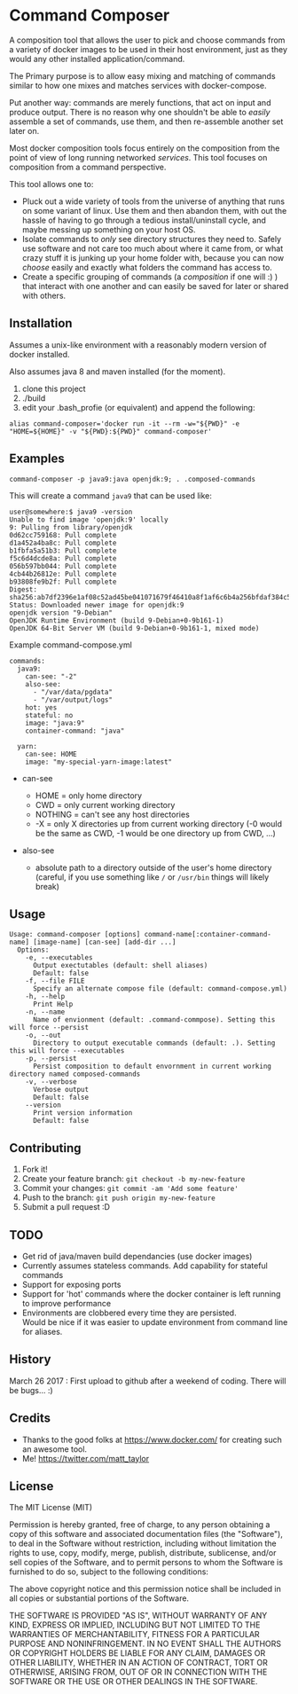 # Command Composer

A composition tool that allows the user to pick and choose commands from a variety of docker images to be used in their host environment, just as they would any other installed application/command.

The Primary purpose is to allow easy mixing and matching of commands similar to how
one mixes and matches services with docker-compose.

Put another way: commands are merely functions, that act on input and produce output.
There is no reason why one shouldn't be able to _easily_ assemble a set of commands,
use them, and then re-assemble another set later on.

Most docker composition tools focus entirely on the composition from the point
of view of long running networked _services_.  This tool focuses on composition
from a command perspective.

This tool allows one to:
-  Pluck out a wide variety of tools from the universe of anything that runs on some variant of linux. Use them and then abandon them, with out the hassle of having to go through a tedious install/uninstall cycle, and maybe messing up something on your host OS.
- Isolate commands to _only_ see directory structures they need to. Safely use software and not care too much about where it came from, or what crazy stuff it is junking up your home folder with, because you can now _choose_ easily and exactly what folders the command has access to.
- Create a specific grouping of commands (a _composition_ if one will :) ) that interact with one another and can easily be saved for later or shared with others.

## Installation
Assumes a unix-like environment with a reasonably modern version of docker installed.

Also assumes java 8 and maven installed (for the moment).

1. clone this project
2. ./build
3. edit your .bash_profie (or equivalent) and append the following:
```
alias command-composer='docker run -it --rm -w="${PWD}" -e "HOME=${HOME}" -v "${PWD}:${PWD}" command-composer'
```

## Examples
`command-composer -p java9:java openjdk:9; . .composed-commands`

This will create a command `java9` that can be used like:

```
user@somewhere:$ java9 -version
Unable to find image 'openjdk:9' locally
9: Pulling from library/openjdk
0d62cc759168: Pull complete
d1a452a4ba8c: Pull complete
b1fbfa5a51b3: Pull complete
f5c6d4dcde8a: Pull complete
056b597bb044: Pull complete
4cb44b26812e: Pull complete
b93808fe9b2f: Pull complete
Digest: sha256:ab7df2396e1af08c52ad45be041071679f46410a8f1af6c6b4a256bfdaf384c5
Status: Downloaded newer image for openjdk:9
openjdk version "9-Debian"
OpenJDK Runtime Environment (build 9-Debian+0-9b161-1)
OpenJDK 64-Bit Server VM (build 9-Debian+0-9b161-1, mixed mode)
```

Example command-compose.yml

```
commands:
  java9:
    can-see: "-2"
    also-see:
      - "/var/data/pgdata"
      - "/var/output/logs"
    hot: yes
    stateful: no
    image: "java:9"
    container-command: "java"

  yarn:
    can-see: HOME
    image: "my-special-yarn-image:latest"
```
- can-see
  -  HOME = only home directory
  -  CWD = only current working directory
  -  NOTHING = can't see any host directories
  -  -X = only X directories up from current working directory (-0 would be the same as CWD, -1 would be one directory up from CWD, ...)

- also-see
  - absolute path to a directory outside of the user's home directory (careful, if you use something like `/` or `/usr/bin` things will likely break)

## Usage
```
Usage: command-composer [options] command-name[:container-command-name] [image-name] [can-see] [add-dir ...]
  Options:
    -e, --executables
      Output exectutables (default: shell aliases)
      Default: false
    -f, --file FILE
      Specify an alternate compose file (default: command-compose.yml)
    -h, --help
      Print Help
    -n, --name
      Name of envionment (default: .command-commpose). Setting this will force --persist
    -o, --out
      Directory to output executable commands (default: .). Setting this will force --executables
    -p, --persist
      Persist composition to default envornment in current working directory named composed-commands
    -v, --verbose
      Verbose output
      Default: false
    --version
      Print version information
      Default: false
```



## Contributing

1. Fork it!
2. Create your feature branch: `git checkout -b my-new-feature`
3. Commit your changes: `git commit -am 'Add some feature'`
4. Push to the branch: `git push origin my-new-feature`
5. Submit a pull request :D

## TODO
- Get rid of java/maven build dependancies (use docker images)
- Currently assumes stateless commands. Add capability for stateful commands
- Support for exposing ports
- Support for 'hot' commands where the docker container is left running to improve performance
- Environments are clobbered every time they are persisted.  
Would be nice if it was easier to update environment from command line for aliases.

## History

March 26 2017 : First upload to github after a weekend of coding.  There will be bugs... :)

## Credits
- Thanks to the good folks at https://www.docker.com/ for creating such an awesome tool.
- Me! https://twitter.com/matt_taylor

## License

The MIT License (MIT)

Permission is hereby granted, free of charge, to any person obtaining a copy of this software and associated documentation files (the "Software"), to deal in the Software without restriction, including without limitation the rights to use, copy, modify, merge, publish, distribute, sublicense, and/or sell copies of the Software, and to permit persons to whom the Software is furnished to do so, subject to the following conditions:

The above copyright notice and this permission notice shall be included in all copies or substantial portions of the Software.

THE SOFTWARE IS PROVIDED "AS IS", WITHOUT WARRANTY OF ANY KIND, EXPRESS OR IMPLIED, INCLUDING BUT NOT LIMITED TO THE WARRANTIES OF MERCHANTABILITY, FITNESS FOR A PARTICULAR PURPOSE AND NONINFRINGEMENT. IN NO EVENT SHALL THE AUTHORS OR COPYRIGHT HOLDERS BE LIABLE FOR ANY CLAIM, DAMAGES OR OTHER LIABILITY, WHETHER IN AN ACTION OF CONTRACT, TORT OR OTHERWISE, ARISING FROM, OUT OF OR IN CONNECTION WITH THE SOFTWARE OR THE USE OR OTHER DEALINGS IN THE SOFTWARE.
